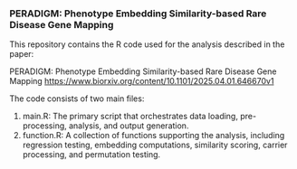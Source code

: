 ### PERADIGM: Phenotype Embedding Similarity-based Rare Disease Gene Mapping

This repository contains the R code used for the analysis described in the paper:

PERADIGM: Phenotype Embedding Similarity-based Rare Disease Gene Mapping
https://www.biorxiv.org/content/10.1101/2025.04.01.646670v1

The code consists of two main files:

1. main.R: The primary script that orchestrates data loading, pre-processing, analysis, and output generation.
2. function.R: A collection of functions supporting the analysis, including regression testing, embedding computations, similarity scoring, carrier processing, and permutation testing.

